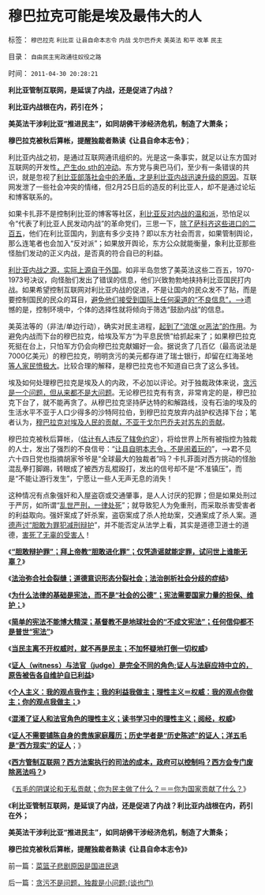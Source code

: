 # 穆巴拉克可能是埃及最伟大的人

标签： `穆巴拉克` `利比亚` `让县自命本志令` `内战` `戈尔巴乔夫` `美英法` `和平` `改革` `民主` 

目录： `自由民主宪政通往奴役之路`

时间： `2011-04-30 20:28:21`

**利比亚管制互联网，是延误了内战，还是促进了内战？**

**利比亚内战根在内，药引在外；**

**美英法干涉利比亚“推进民主”，如同胡佛干涉经济危机，制造了大萧条；**

**穆巴拉克被秋后算帐，提醒独裁者熟读《让县自命本志令》**；

利比亚内战之初，是通过互联网通讯组织的。光是这一条事实，就足以让东方国对互联网的开发性[，产生do sth的冲动](../../../2010/12/10/作民心虚！“实名制”魅影危机.md)。东方党与奥巴马们，至少有一条错误的共识，就是忽视了[利比亚部落社会中的矛盾，才是利比亚内战迅速升级的原因](../../../2011/4/9/利比亚事件的真相可能对美英法不利.md)。互联网发泄了一些社会冲突的情绪，但2月25日后的造反的利比亚人，却不是通过论坛和博客联系的。

如果卡扎菲不是控制利比亚的博客等社区，[利比亚反对内战的温和派](../../../2011/2/25/非洲动乱的逻辑和极端分子.md)，恐怕足以令“代表了利比亚人民发动内战”的革命党们，三思一下，[除了萨科齐这些进口的二百五](../../../2011/4/10/利比亚战争墙头草的尴尬和阿盟的手腕.md)，他们在利比亚国内，到底有多少支持？即以东方社会而言，如果管制舆论，那么连笔者也会加入“反对派”；如果放开舆论，东方公众就能衡量，象利比亚那些怪胎们发动的正义内战，是否真的符合自已的利益。

[利比亚内战之源，实际上源自于外国](../../../2011/4/17/国际法不审判个人“反人类罪”和失败的国家.md)。如非半岛忽悠了美英法这些二百五，1970-1973号决议，向怪胎们发出了错误的信息，他们兴致勃勃地挟持利比亚国民打内战。如果希望控制互联网对利比亚内战的促进，不是让国内的民众发不了贴，而是要控制国民的民众的耳目，[避免他们接受到国际上任何渠道的“不良信息”，——>](../../../2010/3/23/万里长城更令国人骄傲.md)遗憾的是，控制环境中，个体的选择性就将倾向于筛选“鼓励内战”的信息。

美英法等的（非法/单边行动），确实对民主进程，[起到了“流氓 or恶法”的作用](../../../2011/4/22/美英法的第三次布匿战争.md)。为避免内战而下台的穆巴拉克，给埃及军方“为平息民愤”给抓起来了；如果穆巴拉克死挺在台上，只怕军方仍会向穆巴拉克献媚好一会。据说贪了几百亿（最高说法是7000亿美元）的穆巴拉克，明明贪污的美元都存进了瑞士银行，却留在红海圣地[等人家民愤极大](../../../2011/4/1/为什么道德不能凌驾于法律？.md)。比较合理的解释，是穆巴拉克也不知道自已贪了这么多钱。

埃及如何处理穆巴拉克是埃及人的内政，不必加以评论。对于独裁政体来说，[贪污是一个问题，但从来都不是大问题](../../../2010/1/4/贪官是问题，却不是大问题.md)。无论穆巴拉克有有贪，非常肯定的是，穆巴拉克下台了，就不能再贪了。从穆巴拉克坚持萨达特的和解路线，没有石油的埃及的生活水平不亚于人口少得多的沙特阿拉伯，到穆巴拉克放弃内战护权选择下台；笔者认为，[穆巴拉克对埃及人民的贡献，不亚于戈尔巴乔夫对苏东的贡献](http://darthvad123.wordpress.com/2011/04/11/%E4%B8%AD%E5%9B%BD%E4%B8%8D%E9%9C%80%E8%A6%81%E4%BF%A1%E4%BB%B0/)。

穆巴拉克被秋后算帐，（[估计有人违反了辖免约定](../../../2009/2/28/与既得利益者合理妥协，就是争取和平.md)），将给世界上所有被指控为独裁的人士，发出了强烈的不良信号：“[让县自明本志令，不是闹着玩的](../../../2009/10/24/《让县自明本志令》边界成本和死亡循环.md)”，——>君不见六十四日党也指摘胡家爷爷是“全球最大的独裁者”吗？卡扎菲面对西方挑动的怪胎混乱拳打脚踢，转眼成了被西方乱棍殴打，发出的信号却不是“不准镇压”，而是“不能让游行发生”，宁愿让一些人无声无息的消失！

这种情况有点象强奸和入屋盗窃或交通肇事，是人人讨厌的犯罪；但是如果处刑过于严厉，如所谓“[乱世严刑，一律处死](../../../2010/12/5/传统文化憎恨民主法治；“最不坏”的中庸之道.md)”；就导致犯人为免重刑，而采取杀害受害者的利益取向。强奸案成了奸杀案，盗窃案成了杀人抢劫案，交通案成了杀人案。道[德声讨“胆敢为罪犯减刑辩护](../../../2011/4/23/谁能无辜“胆敢辩护罪”和“胆敢进化罪”.md)”，并不能否定从法学上看，其实是道德卫道士的道德，[害死了无辜的受害人](../../../2011/3/22/平民伤亡99％不在利比亚.md)！

《[**“胆敢辩护罪”；拜上帝教“胆敢进化罪”；仅凭造谣就能定罪，试问世上谁能无辜？**](../../../2011/4/23/谁能无辜“胆敢辩护罪”和“胆敢进化罪”.md)》

《[**法治弥合社会裂缝；道德意识形态分裂社会；法治剖析社会分歧的症结**](../../../2011/4/23/法治弥合社会；人治制造分裂.md)》

《[**为什么法律的基础是宪法，而不是“社会的公德”；宪法需要国家力量的担保、维护；**](../../../2011/4/24/法律的根本是宪法不是公德.md)》

《[**简单的宪法不能博大精深；基督教不是地球社会的“不成文宪法”；任何信仰都不是普世“宪法”**](../../../2011/4/24/宪法要简单易懂，不能博大精深.md)》

《[**当民主离不开权威时，就不再是民主；不加怀疑地打倒一切权威**](../../../2011/4/24/《通往奴役之路》之权威美国和美国的权威.md)》

《[**证人（witness）与法官（judge）是完全不同的角色;证人与法庭应持中立的，原告被告各自维护自已利益**](../../../2011/4/25/不真实的，不一定作假的；.md)》

《[**个人主义：我的观点我作主；我的利益我做主；理性主义＝权威：我的观点你做主；你的观点我做主；**](../../../2011/4/25/“我的观点我作主”和理性主义的权威.md)》

《[**混淆了证人和法官角色的理性主义；读书学习中的理性主义；阅经，权威**](../../../2011/4/25/混淆了证人和法官角色的理性主义.md)》

《[**证人不需要铺陈自身的贵族家庭履历；历史学者是“历史陈述”的证人；洋五毛是“西方现实”的证人**](../../../2011/4/27/理性主义者自爆隐私的权威性.md)；》

《[**西方管制互联网？西方法案执行的司法的成本，政府可以控制吗？西方会专门废除恶法吗？**](../../../2011/4/27/我国记者论证西方严厉管制互联网.md)》

《[五毛的阴谋论和无私贡献；你为民主做了什么？＝＝你为国家贡献了什么？](../../../2011/4/27/五毛的阴谋论的贡献.md)》

《**利比亚管制互联网，是延误了内战，还是促进了内战？利比亚内战根在内，药引在外；**

**美英法干涉利比亚“推进民主”，如同胡佛干涉经济危机，制造了大萧条；**

**穆巴拉克被秋后算帐，提醒独裁者熟读《让县自命本志令》**》



前一篇：[菜篮子悲剧原因是国进民退](../../../2011/4/29/菜篮子悲剧原因是国进民退.md)

后一篇：[贪污不是问题，独裁是小问题;(谈也门)](../../../2011/4/30/贪污不是问题，独裁是小问题;(谈也门).md)